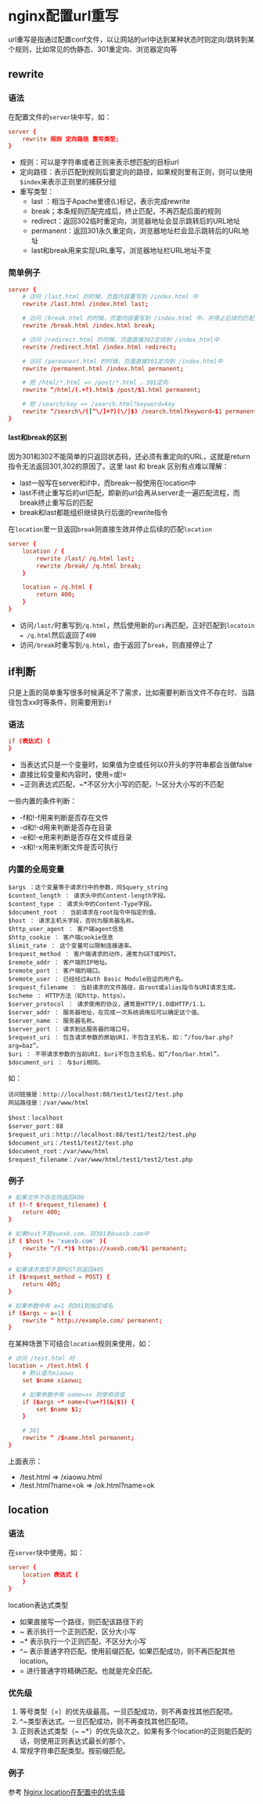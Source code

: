 # nginx配置url重写

url重写是指通过配置conf文件，以让网站的url中达到某种状态时则定向/跳转到某个规则，比如常见的伪静态、301重定向、浏览器定向等

## rewrite

### 语法

在配置文件的`server`块中写，如：

```conf
server {
    rewrite 规则 定向路径 重写类型;
}
```

* 规则：可以是字符串或者正则来表示想匹配的目标url
* 定向路径：表示匹配到规则后要定向的路径，如果规则里有正则，则可以使用`$index`来表示正则里的捕获分组
* 重写类型：
    * last ：相当于Apache里德(L)标记，表示完成rewrite
    * break；本条规则匹配完成后，终止匹配，不再匹配后面的规则
    * redirect：返回302临时重定向，浏览器地址会显示跳转后的URL地址
    * permanent：返回301永久重定向，浏览器地址栏会显示跳转后的URL地址
    * last和break用来实现URL重写，浏览器地址栏URL地址不变

### 简单例子

```conf
server {
    # 访问 /last.html 的时候，页面内容重写到 /index.html 中
    rewrite /last.html /index.html last;

    # 访问 /break.html 的时候，页面内容重写到 /index.html 中，并停止后续的匹配
    rewrite /break.html /index.html break;

    # 访问 /redirect.html 的时候，页面直接302定向到 /index.html中
    rewrite /redirect.html /index.html redirect;

    # 访问 /permanent.html 的时候，页面直接301定向到 /index.html中
    rewrite /permanent.html /index.html permanent;

    # 把 /html/*.html => /post/*.html ，301定向
    rewrite ^/html/(.+?).html$ /post/$1.html permanent;

    # 把 /search/key => /search.html?keyword=key
    rewrite ^/search\/([^\/]+?)(\/|$) /search.html?keyword=$1 permanent;
}
```

#### last和break的区别

因为301和302不能简单的只返回状态码，还必须有重定向的URL，这就是return指令无法返回301,302的原因了。这里 last 和 break 区别有点难以理解：

* last一般写在server和if中，而break一般使用在location中
* last不终止重写后的url匹配，即新的url会再从server走一遍匹配流程，而break终止重写后的匹配
* break和last都能组织继续执行后面的rewrite指令

在`location`里一旦返回`break`则直接生效并停止后续的匹配`location`

```conf
server {
    location / {
        rewrite /last/ /q.html last;
        rewrite /break/ /q.html break;
    }

    location = /q.html {
        return 400;
    }
}
```

* 访问`/last/`时重写到`/q.html`，然后使用新的`uri`再匹配，正好匹配到`locatoin = /q.html`然后返回了`400`
* 访问`/break`时重写到`/q.html`，由于返回了`break`，则直接停止了

## if判断

只是上面的简单重写很多时候满足不了需求，比如需要判断当文件不存在时、当路径包含xx时等条件，则需要用到`if`

### 语法

```conf
if (表达式) {
}
```

*  当表达式只是一个变量时，如果值为空或任何以0开头的字符串都会当做false
*  直接比较变量和内容时，使用=或!=
*  ~正则表达式匹配，~*不区分大小写的匹配，!~区分大小写的不匹配

一些内置的条件判断：

* -f和!-f用来判断是否存在文件
* -d和!-d用来判断是否存在目录
* -e和!-e用来判断是否存在文件或目录
* -x和!-x用来判断文件是否可执行

### 内置的全局变量

```
$args ：这个变量等于请求行中的参数，同$query_string
$content_length ： 请求头中的Content-length字段。
$content_type ： 请求头中的Content-Type字段。
$document_root ： 当前请求在root指令中指定的值。
$host ： 请求主机头字段，否则为服务器名称。
$http_user_agent ： 客户端agent信息
$http_cookie ： 客户端cookie信息
$limit_rate ： 这个变量可以限制连接速率。
$request_method ： 客户端请求的动作，通常为GET或POST。
$remote_addr ： 客户端的IP地址。
$remote_port ： 客户端的端口。
$remote_user ： 已经经过Auth Basic Module验证的用户名。
$request_filename ： 当前请求的文件路径，由root或alias指令与URI请求生成。
$scheme ： HTTP方法（如http，https）。
$server_protocol ： 请求使用的协议，通常是HTTP/1.0或HTTP/1.1。
$server_addr ： 服务器地址，在完成一次系统调用后可以确定这个值。
$server_name ： 服务器名称。
$server_port ： 请求到达服务器的端口号。
$request_uri ： 包含请求参数的原始URI，不包含主机名，如：”/foo/bar.php?arg=baz”。
$uri ： 不带请求参数的当前URI，$uri不包含主机名，如”/foo/bar.html”。
$document_uri ： 与$uri相同。
```

如：

```
访问链接是：http://localhost:88/test1/test2/test.php 
网站路径是：/var/www/html

$host：localhost
$server_port：88
$request_uri：http://localhost:88/test1/test2/test.php
$document_uri：/test1/test2/test.php
$document_root：/var/www/html
$request_filename：/var/www/html/test1/test2/test.php
```

### 例子

```conf
# 如果文件不存在则返回400
if (!-f $request_filename) {
    return 400;
}

# 如果host不是xuexb.com，则301到xuexb.com中
if ( $host != 'xuexb.com' ){
    rewrite ^/(.*)$ https://xuexb.com/$1 permanent;
}

# 如果请求类型不是POST则返回405
if ($request_method = POST) {
    return 405;
}

# 如果参数中有 a=1 则301到指定域名
if ($args ~ a=1) {
    rewrite ^ http://example.com/ permanent;
}
```

在某种场景下可结合`location`规则来使用，如：

```conf
# 访问 /test.html 时
location = /test.html {
    # 默认值为xiaowu
    set $name xiaowu;

    # 如果参数中有 name=xx 则使用该值
    if ($args ~* name=(\w+?)(&|$)) {
        set $name $1;
    }

    # 301
    rewrite ^ /$name.html permanent;
}
```

上面表示：

* /test.html => /xiaowu.html
* /test.html?name=ok => /ok.html?name=ok

## location

### 语法

在`server`块中使用，如：

```conf
server {
    location 表达式 {
    }
}
```

location表达式类型

* 如果直接写一个路径，则匹配该路径下的
* ~ 表示执行一个正则匹配，区分大小写
* ~* 表示执行一个正则匹配，不区分大小写
* ^~ 表示普通字符匹配。使用前缀匹配。如果匹配成功，则不再匹配其他location。
* = 进行普通字符精确匹配。也就是完全匹配。

### 优先级

1. 等号类型（=）的优先级最高。一旦匹配成功，则不再查找其他匹配项。
1. ^~类型表达式。一旦匹配成功，则不再查找其他匹配项。
1. 正则表达式类型（~ ~*）的优先级次之。如果有多个location的正则能匹配的话，则使用正则表达式最长的那个。
1. 常规字符串匹配类型。按前缀匹配。

### 例子

参考 [Nginx location在配置中的优先级](http://www.linuxeye.com/configuration/2657.html)